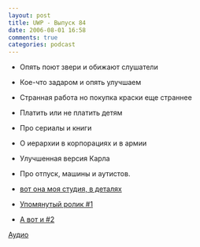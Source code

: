 ```yaml
---
layout: post
title: UWP - Выпуск 84
date: 2006-08-01 16:58
comments: true
categories: podcast
---
```


- Опять поют звери и обижают слушатели
- Кое-что задаром и опять улучшаем
- Странная работа но покупка краски еще страннее
- Платить или не платить детям
- Про сериалы и книги
- О иерархии в корпорациях и в армии
- Улучшенная версия Карла
- Про отпуск, машины и аутистов.

- [вот она моя студия, в деталях](http://picasaweb.google.com/umputun/Studio1N)
- [Упомянутый ролик #1](http://video.google.com/videoplay?docid=-7223652902698371292&q=israel)
- [А вот и #2](http://video.google.com/videoplay?docid=-9212940906188025750&q=israel)

[Аудио](https://podcast.umputun.com/media/ump_podcast84.mp3)
<audio src="https://podcast.umputun.com/media/ump_podcast84.mp3" preload="none">
